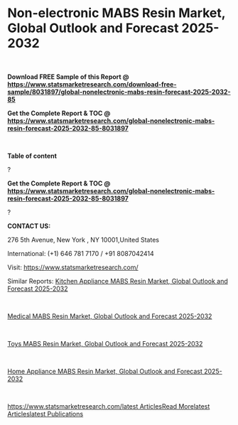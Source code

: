 <h1>Non-electronic MABS Resin Market, Global Outlook and Forecast 2025-2032</h1><br/><p><strong>Download FREE Sample of this Report @ <a href="https://www.statsmarketresearch.com/download-free-sample/8031897/global-nonelectronic-mabs-resin-forecast-2025-2032-85">https://www.statsmarketresearch.com/download-free-sample/8031897/global-nonelectronic-mabs-resin-forecast-2025-2032-85</a></strong></p>
 
 
 
 <div><b>Get the Complete Report & TOC @ <a href="https://www.statsmarketresearch.com/global-nonelectronic-mabs-resin-forecast-2025-2032-85-8031897">https://www.statsmarketresearch.com/global-nonelectronic-mabs-resin-forecast-2025-2032-85-8031897</a></b></div>
 
 
 
 <p><br />
 
 <b>Table of content</b></p>
 
 
 
 <p>? </p>
 
 
 
 <div><b>Get the Complete Report & TOC @ <a href="https://www.statsmarketresearch.com/global-nonelectronic-mabs-resin-forecast-2025-2032-85-8031897">https://www.statsmarketresearch.com/global-nonelectronic-mabs-resin-forecast-2025-2032-85-8031897</a></b></div>
 
 
 
 <p>? </p>
 
 
 
 <p><b>CONTACT US:</b><br />
 
 276 5th Avenue, New York , NY 10001,United States<br />
 
 International: (+1) 646 781 7170 / +91 8087042414<br />
 
 Visit: <a href="https://www.statsmarketresearch.com/">https://www.statsmarketresearch.com/</a><br />
 
 Similar Reports: <a href="https://www.statsmarketresearch.com/global-nonelectronic-mabs-resin-forecast-2025-2032-85-8031897">Kitchen Appliance MABS Resin Market, Global Outlook and Forecast 2025-2032</a><br />
 
 <br />
 
 <a href="https://www.statsmarketresearch.com/global-nonelectronic-mabs-resin-forecast-2025-2032-85-8031897">Medical MABS Resin Market, Global Outlook and Forecast 2025-2032</a><br />
 
 <br />
 
 <a href="https://www.statsmarketresearch.com/global-nonelectronic-mabs-resin-forecast-2025-2032-85-8031897">Toys MABS Resin Market, Global Outlook and Forecast 2025-2032</a><br />
 
 <br />
 
 <a href="https://www.statsmarketresearch.com/global-nonelectronic-mabs-resin-forecast-2025-2032-85-8031897">Home Appliance MABS Resin Market, Global Outlook and Forecast 2025-2032</a><br />
 
 <br />
 
 <a href="https://gyeongbokgung.com">https://www.statsmarketresearch.com/</a><a href="https://hallyeomaritime.com">latest Articles</a><a href="https://jingwansa.com">Read More</a><a href="https://nguoiviet.jp/">latest Articles</a><a href="https://www.intelmarketresearch.com/">latest Publications</a></p>